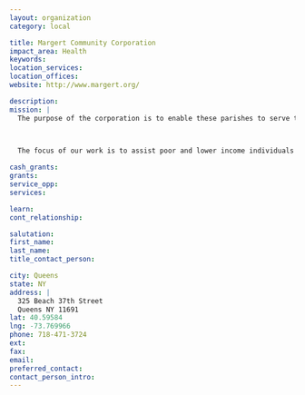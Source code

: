 ```yaml
---
layout: organization
category: local

title: Margert Community Corporation
impact_area: Health
keywords: 
location_services: 
location_offices: 
website: http://www.margert.org/

description: 
mission: |
  The purpose of the corporation is to enable these parishes to serve their communities in the areas of housing, senior citizens, and youth concerns.

  

  The focus of our work is to assist poor and lower income individuals and families, and in this way to bring good news, in a practical manner, to the poor.

cash_grants: 
grants: 
service_opp: 
services: 

learn: 
cont_relationship: 

salutation: 
first_name: 
last_name: 
title_contact_person: 

city: Queens
state: NY
address: |
  325 Beach 37th Street     
  Queens NY 11691
lat: 40.59584
lng: -73.769966
phone: 718-471-3724
ext: 
fax: 
email: 
preferred_contact: 
contact_person_intro: 
---
```

